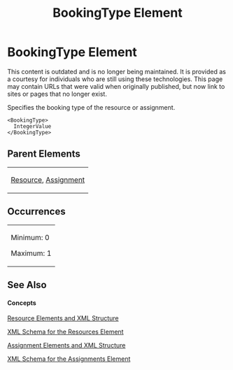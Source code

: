 ﻿---
title: BookingType Element
TOCTitle: BookingType Element
ms:assetid: 52c614de-da86-413d-9042-482b7f51786c
ms:mtpsurl: https://msdn.microsoft.com/en-us/library/Bb968505(v=office.12)
ms:contentKeyID: 13188197
ms.date: 05/05/2014
mtps_version: v=office.12
f1_keywords:
- BookingType element
---

# BookingType Element

This content is outdated and is no longer being maintained. It is provided as a courtesy for individuals who are still using these technologies. This page may contain URLs that were valid when originally published, but now link to sites or pages that no longer exist.

Specifies the booking type of the resource or assignment.

    <BookingType>
      IntegerValue
    </BookingType>

## Parent Elements

<table>
<colgroup>
<col style="width: 100%" />
</colgroup>
<tbody>
<tr class="odd">
<td><p><a href="bb968715(v=office.12).md">Resource</a>, <a href="bb968611(v=office.12).md">Assignment</a></p></td>
</tr>
</tbody>
</table>

## Occurrences

<table>
<colgroup>
<col style="width: 100%" />
</colgroup>
<tbody>
<tr class="odd">
<td><p>Minimum: 0</p>
<p>Maximum: 1</p></td>
</tr>
</tbody>
</table>

## See Also

#### Concepts

[Resource Elements and XML Structure](bb968445\(v=office.12\).md)

[XML Schema for the Resources Element](bb968511\(v=office.12\).md)

[Assignment Elements and XML Structure](bb968738\(v=office.12\).md)

[XML Schema for the Assignments Element](bb968414\(v=office.12\).md)

